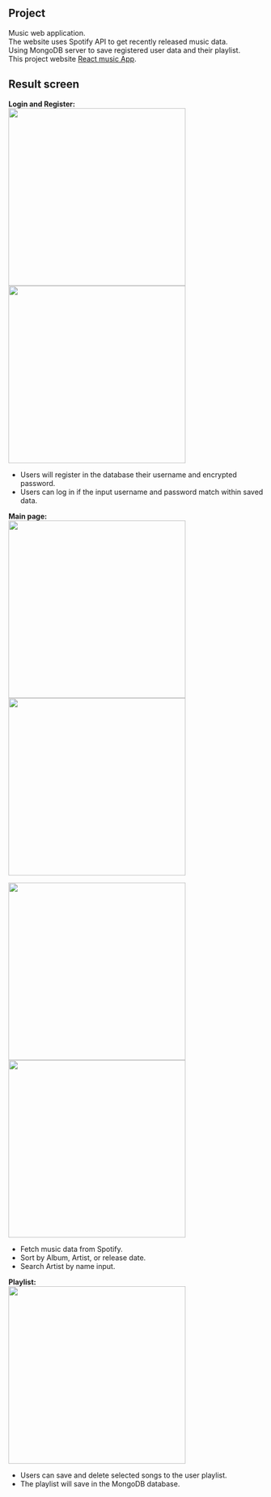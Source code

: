 ## Project

Music web application.<br>
The website uses Spotify API to get recently released music data.<br>
Using MongoDB server to save registered user data and their playlist.<br>
This project website [React music App](https://react-music-w.netlify.app/).

## Result screen

**Login and Register:**<br>
<img src="https://user-images.githubusercontent.com/59901905/159136920-15dcfa94-5f42-4337-9544-ca36b65ca74b.PNG" width="350"/>
<img src="https://user-images.githubusercontent.com/59901905/159136921-62b1a187-a8fc-4637-b6ec-d506acaf709c.PNG" width="350"/>

* Users will register in the database their username and encrypted password.
* Users can log in if the input username and password match within saved data.



**Main page:**<br>
<img src="https://user-images.githubusercontent.com/59901905/159136923-bd65a8aa-5586-4ef7-804f-2240c7b7659c.PNG" width="350"/>
<img src="https://user-images.githubusercontent.com/59901905/159136924-c5765514-dce1-44f9-ab10-4b2d9f0f0cae.PNG" width="350"/>

<img src="https://user-images.githubusercontent.com/59901905/159136927-f0e9337c-1fda-4f6a-89ce-557d9f04f93c.PNG" width="350"/>
<img src="https://user-images.githubusercontent.com/59901905/159136929-bc78802f-d0d1-4b4b-9027-4911029c51f7.PNG" width="350"/>

* Fetch music data from Spotify.
* Sort by Album, Artist, or release date.
* Search Artist by name input.


**Playlist:**<br>
<img src="https://user-images.githubusercontent.com/59901905/159136932-213ebe6f-9c23-446a-8776-34a60200a480.PNG" width="350"/>

* Users can save and delete selected songs to the user playlist.
* The playlist will save in the MongoDB database.


